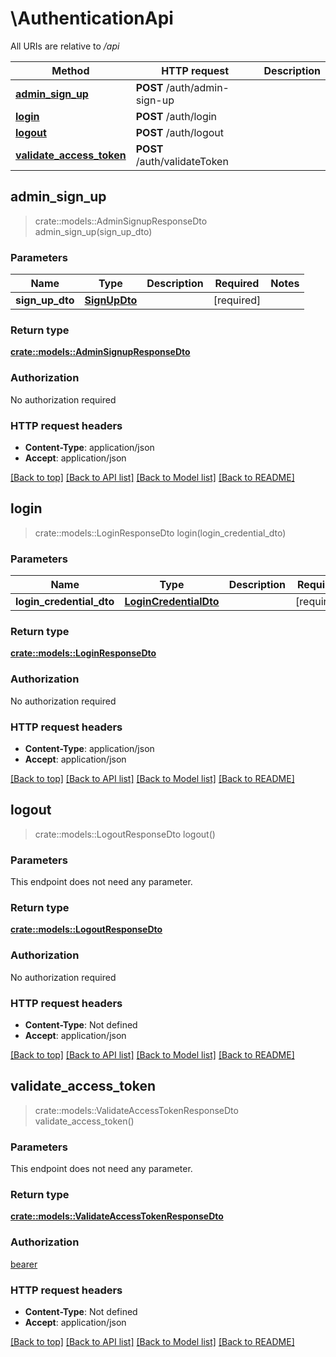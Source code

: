 # \AuthenticationApi

All URIs are relative to */api*

Method | HTTP request | Description
------------- | ------------- | -------------
[**admin_sign_up**](AuthenticationApi.md#admin_sign_up) | **POST** /auth/admin-sign-up | 
[**login**](AuthenticationApi.md#login) | **POST** /auth/login | 
[**logout**](AuthenticationApi.md#logout) | **POST** /auth/logout | 
[**validate_access_token**](AuthenticationApi.md#validate_access_token) | **POST** /auth/validateToken | 



## admin_sign_up

> crate::models::AdminSignupResponseDto admin_sign_up(sign_up_dto)


### Parameters


Name | Type | Description  | Required | Notes
------------- | ------------- | ------------- | ------------- | -------------
**sign_up_dto** | [**SignUpDto**](SignUpDto.md) |  | [required] |

### Return type

[**crate::models::AdminSignupResponseDto**](AdminSignupResponseDto.md)

### Authorization

No authorization required

### HTTP request headers

- **Content-Type**: application/json
- **Accept**: application/json

[[Back to top]](#) [[Back to API list]](../README.md#documentation-for-api-endpoints) [[Back to Model list]](../README.md#documentation-for-models) [[Back to README]](../README.md)


## login

> crate::models::LoginResponseDto login(login_credential_dto)


### Parameters


Name | Type | Description  | Required | Notes
------------- | ------------- | ------------- | ------------- | -------------
**login_credential_dto** | [**LoginCredentialDto**](LoginCredentialDto.md) |  | [required] |

### Return type

[**crate::models::LoginResponseDto**](LoginResponseDto.md)

### Authorization

No authorization required

### HTTP request headers

- **Content-Type**: application/json
- **Accept**: application/json

[[Back to top]](#) [[Back to API list]](../README.md#documentation-for-api-endpoints) [[Back to Model list]](../README.md#documentation-for-models) [[Back to README]](../README.md)


## logout

> crate::models::LogoutResponseDto logout()


### Parameters

This endpoint does not need any parameter.

### Return type

[**crate::models::LogoutResponseDto**](LogoutResponseDto.md)

### Authorization

No authorization required

### HTTP request headers

- **Content-Type**: Not defined
- **Accept**: application/json

[[Back to top]](#) [[Back to API list]](../README.md#documentation-for-api-endpoints) [[Back to Model list]](../README.md#documentation-for-models) [[Back to README]](../README.md)


## validate_access_token

> crate::models::ValidateAccessTokenResponseDto validate_access_token()


### Parameters

This endpoint does not need any parameter.

### Return type

[**crate::models::ValidateAccessTokenResponseDto**](ValidateAccessTokenResponseDto.md)

### Authorization

[bearer](../README.md#bearer)

### HTTP request headers

- **Content-Type**: Not defined
- **Accept**: application/json

[[Back to top]](#) [[Back to API list]](../README.md#documentation-for-api-endpoints) [[Back to Model list]](../README.md#documentation-for-models) [[Back to README]](../README.md)

